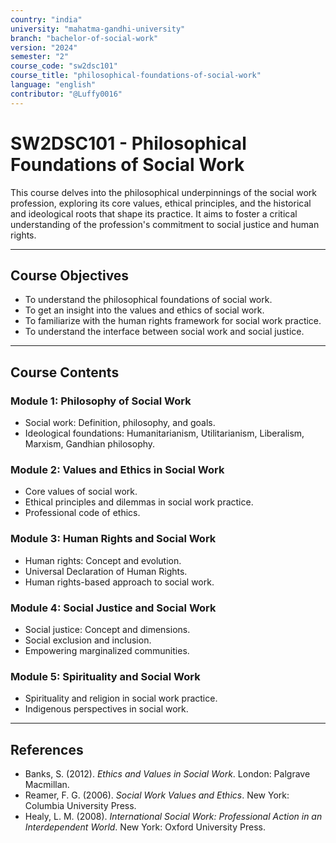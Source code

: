 ```yaml
---
country: "india"
university: "mahatma-gandhi-university"
branch: "bachelor-of-social-work"
version: "2024"
semester: "2"
course_code: "sw2dsc101"
course_title: "philosophical-foundations-of-social-work"
language: "english"
contributor: "@Luffy0016"
---
```

# SW2DSC101 - Philosophical Foundations of Social Work

This course delves into the philosophical underpinnings of the social work profession, exploring its core values, ethical principles, and the historical and ideological roots that shape its practice. It aims to foster a critical understanding of the profession's commitment to social justice and human rights.

---
## Course Objectives

* To understand the philosophical foundations of social work.
* To get an insight into the values and ethics of social work.
* To familiarize with the human rights framework for social work practice.
* To understand the interface between social work and social justice.

---
## Course Contents

### Module 1: Philosophy of Social Work
* Social work: Definition, philosophy, and goals.
* Ideological foundations: Humanitarianism, Utilitarianism, Liberalism, Marxism, Gandhian philosophy.

### Module 2: Values and Ethics in Social Work
* Core values of social work.
* Ethical principles and dilemmas in social work practice.
* Professional code of ethics.

### Module 3: Human Rights and Social Work
* Human rights: Concept and evolution.
* Universal Declaration of Human Rights.
* Human rights-based approach to social work.

### Module 4: Social Justice and Social Work
* Social justice: Concept and dimensions.
* Social exclusion and inclusion.
* Empowering marginalized communities.

### Module 5: Spirituality and Social Work
* Spirituality and religion in social work practice.
* Indigenous perspectives in social work.

---
## References
* Banks, S. (2012). *Ethics and Values in Social Work*. London: Palgrave Macmillan.
* Reamer, F. G. (2006). *Social Work Values and Ethics*. New York: Columbia University Press.
* Healy, L. M. (2008). *International Social Work: Professional Action in an Interdependent World*. New York: Oxford University Press.